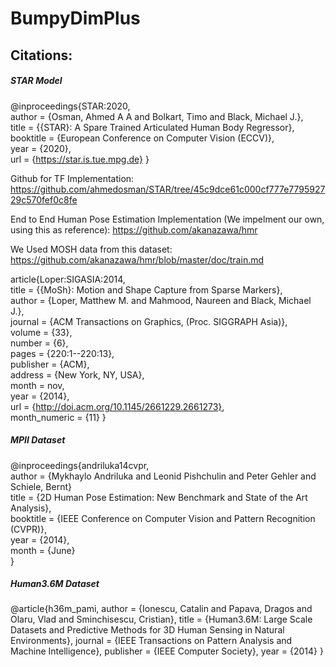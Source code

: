 # BumpyDimPlus

## Citations:  

##### STAR Model    
@inproceedings{STAR:2020,  
     author = {Osman, Ahmed A A and Bolkart, Timo and Black, Michael J.},  
      title = {{STAR}: A Spare Trained Articulated Human Body Regressor},  
      booktitle = {European Conference on Computer Vision (ECCV)},  
      year = {2020},  
      url = {https://star.is.tue.mpg.de} 
}      

Github for TF Implementation: https://github.com/ahmedosman/STAR/tree/45c9dce61c000cf777e779592729c570fef0c8fe

End to End Human Pose Estimation Implementation (We impelment our own, using this as reference): https://github.com/akanazawa/hmr

We Used MOSH data from this dataset: https://github.com/akanazawa/hmr/blob/master/doc/train.md

article{Loper:SIGASIA:2014,  
  title = {{MoSh}: Motion and Shape Capture from Sparse Markers},  
  author = {Loper, Matthew M. and Mahmood, Naureen and Black, Michael J.},  
  journal = {ACM Transactions on Graphics, (Proc. SIGGRAPH Asia)},  
  volume = {33},  
  number = {6},  
  pages = {220:1--220:13},  
  publisher = {ACM},  
  address = {New York, NY, USA},  
  month = nov,  
  year = {2014},  
  url = {http://doi.acm.org/10.1145/2661229.2661273},  
  month_numeric = {11} 
}

##### MPII Dataset  
@inproceedings{andriluka14cvpr,  
               author = {Mykhaylo Andriluka and Leonid Pishchulin and Peter Gehler and Schiele, Bernt}  
               title = {2D Human Pose Estimation: New Benchmark and State of the Art Analysis},  
               booktitle = {IEEE Conference on Computer Vision and Pattern Recognition (CVPR)},  
               year = {2014},  
               month = {June}  
} 

##### Human3.6M Dataset
@article{h36m_pami,
author = {Ionescu, Catalin and Papava, Dragos and Olaru, Vlad and Sminchisescu, Cristian},
title = {Human3.6M: Large Scale Datasets and Predictive Methods for 3D Human Sensing in Natural Environments},
journal = {IEEE Transactions on Pattern Analysis and Machine Intelligence},
publisher = {IEEE Computer Society},
year = {2014}
}



